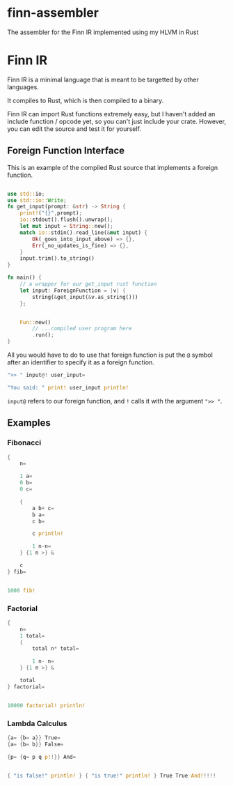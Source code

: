 # finn-assembler
The assembler for the Finn IR implemented using my HLVM in Rust

# Finn IR

Finn IR is a minimal language that is meant to be targetted by other languages.

It compiles to Rust, which is then compiled to a binary.

Finn IR can import Rust functions extremely easy, but I haven't added an include function / opcode yet, so you can't just include your crate. However, you can edit the source and test it for yourself.


## Foreign Function Interface

This is an example of the compiled Rust source that implements a foreign function.

```rust

use std::io;
use std::io::Write;
fn get_input(prompt: &str) -> String {
    print!("{}",prompt);
    io::stdout().flush().unwrap();
    let mut input = String::new();
    match io::stdin().read_line(&mut input) {
        Ok(_goes_into_input_above) => {},
        Err(_no_updates_is_fine) => {},
    }
    input.trim().to_string()
}

fn main() {
    // a wrapper for our get_input rust function
    let input: ForeignFunction = |v| {
        string(&get_input(&v.as_string()))
    };


    Fun::new()
        // ...compiled user program here
        .run();
}
```


All you would have to do to use that foreign function is put the `@` symbol after an identifier to specify it as a foreign function.

```rust
">> " input@! user_input=

"You said: " print! user_input println!
```

`input@` refers to our foreign function, and `!` calls it with the argument `">> "`.


## Examples

### Fibonacci
```rust
{
    n=

    1 a=
    0 b=
    0 c=

    {
        a b+ c=
        b a=
        c b=

        c println!

        1 n-n=
    } {1 n >} &

    c
} fib=


1000 fib!
```

### Factorial
```rust
{ 
    n=
    1 total=
    {
        total n* total=

        1 n- n=
    } {1 n >} &

    total
} factorial=


10000 factorial! println!
```

### Lambda Calculus
```rust
{a= {b= a}} True= 
{a= {b= b}} False= 

{p= {q= p q p!!}} And=


{ "is false!" println! } { "is true!" println! } True True And!!!!!
```